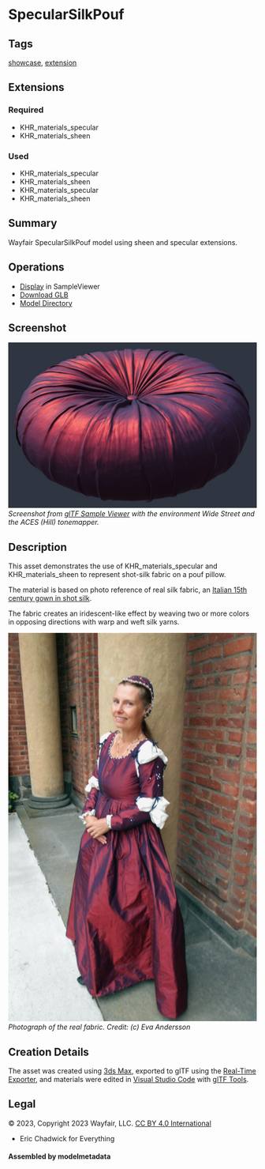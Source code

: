 # SpecularSilkPouf

## Tags

[showcase](../../Models-showcase.md), [extension](../../Models-extension.md)

## Extensions

### Required

* KHR_materials_specular
* KHR_materials_sheen

### Used

* KHR_materials_specular
* KHR_materials_sheen
* KHR_materials_specular
* KHR_materials_sheen

## Summary

Wayfair SpecularSilkPouf model using sheen and specular extensions.

## Operations

* [Display](https://github.khronos.org/glTF-Sample-Viewer-Release/?model=https://raw.GithubUserContent.com/KhronosGroup/glTF-Sample-Assets/main/./Models/SpecularSilkPouf/glTF-Binary/SpecularSilkPouf.glb) in SampleViewer
* [Download GLB](https://raw.GithubUserContent.com/KhronosGroup/glTF-Sample-Assets/main/./Models/SpecularSilkPouf/glTF-Binary/SpecularSilkPouf.glb)
* [Model Directory](./)

## Screenshot

![Screenshot from glTF Sample Viewer](screenshot/screenshot_Large.jpg)
<br/>_Screenshot from [glTF Sample Viewer](https://github.khronos.org/glTF-Sample-Viewer-Release/) with the environment Wide Street and the ACES (Hill) tonemapper._

## Description

This asset demonstrates the use of KHR_materials_specular and KHR_materials_sheen to represent shot-silk fabric on a pouf pillow. 

The material is based on photo reference of real silk fabric, an <a href="http://evashistoricalcostumes.blogspot.com/p/italian-15th-century-gown-in-shot-silk.html">Italian 15th century gown in shot silk</a>. 

The fabric creates an iridescent-like effect by weaving two or more colors in opposing directions with warp and weft silk yarns.

![Photograph of the real fabric.](screenshot/eva-andersson-photo.jpg)
<br/>_Photograph of the real fabric. Credit: (c) Eva Andersson_

## Creation Details

The asset was created using [3ds Max](https://www.autodesk.com/products/3ds-max), exported to glTF using the [Real-Time Exporter](https://help.autodesk.com/view/3DSMAX/2024/ENU/?guid=GUID-5B4C8EC2-2230-4F9F-B3C6-48D9E347E37D), and materials were edited in [Visual Studio Code](https://code.visualstudio.com/) with [glTF Tools](https://github.com/AnalyticalGraphicsInc/gltf-vscode#gltf-tools-extension-for-visual-studio-code).

## Legal

&copy; 2023, Copyright 2023 Wayfair, LLC. [CC BY 4.0 International](https://creativecommons.org/licenses/by/4.0/legalcode)

 - Eric Chadwick for Everything

#### Assembled by modelmetadata